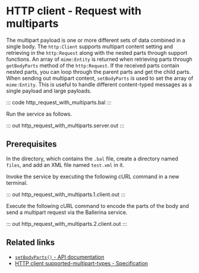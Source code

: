 # HTTP client - Request with multiparts

The multipart payload is one or more different sets of data combined in a single body. The `http:Client` supports multipart content setting and retrieving in the `http:Request` along with the nested parts through support functions. An array of `mime:Entity` is returned when retrieving parts through `getBodyParts` method of the `http:Request`. If the received parts contain nested parts, you can loop through the parent parts and get the child parts. When sending out multipart content, `setBodyParts` is used to set the array of `mime:Entity`. This is useful to handle different content-typed messages as a single payload and large payloads.

::: code http_request_with_multiparts.bal :::

Run the service as follows.

::: out http_request_with_multiparts.server.out :::

## Prerequisites
In the directory, which contains the `.bal` file, create a directory named `files`, and add an XML file named `test.xml` in it.

Invoke the service by executing the following cURL command in a new terminal.

::: out http_request_with_multiparts.1.client.out :::

Execute the following cURL command to encode the parts of the body and send a multipart request via the Ballerina service.

::: out http_request_with_multiparts.2.client.out :::

## Related links
- [`setBodyParts()` - API documentation](https://lib.ballerina.io/ballerina/http/latest/classes/Request#setBodyParts)
- [HTTP client supported-multipart-types - Specification](/spec/mime/#3-supported-multipart-types)

